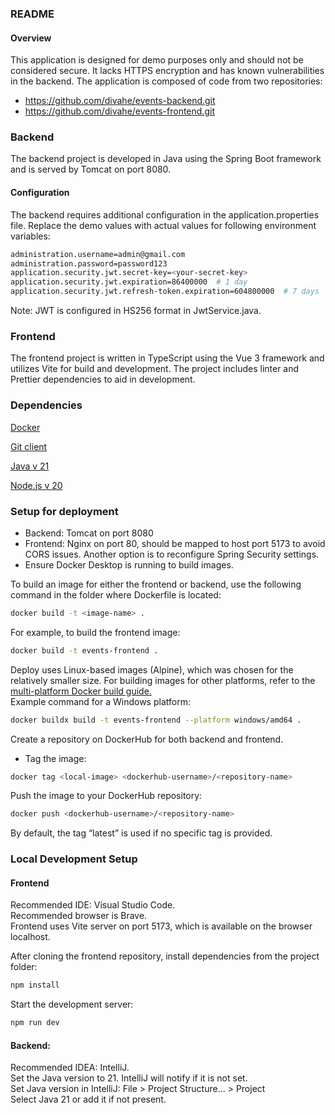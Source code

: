 
### README
#### Overview
This application is designed for demo purposes only and should not be considered secure. It lacks HTTPS encryption and has known vulnerabilities in the backend. The application is composed of code from two repositories:

- https://github.com/divahe/events-backend.git
- https://github.com/divahe/events-frontend.git

### Backend
The backend project is developed in Java using the Spring Boot framework and is served by Tomcat on port 8080.

#### Configuration
The backend requires additional configuration in the application.properties file. Replace the demo values with actual values for following environment variables:

```sh
administration.username=admin@gmail.com
administration.password=password123
application.security.jwt.secret-key=<your-secret-key>
application.security.jwt.expiration=86400000  # 1 day
application.security.jwt.refresh-token.expiration=604800000  # 7 days
```

Note: JWT is configured in HS256 format in JwtService.java.

### Frontend
The frontend project is written in TypeScript using the Vue 3 framework and utilizes Vite for build and development. The project includes linter and Prettier dependencies to aid in development.

### Dependencies

[ Docker ](https://docs.docker.com/get-started/get-docker/)

[ Git client ](https://git-scm.com/downloads)

[ Java v 21 ](https://www.oracle.com/java/technologies/downloads/#java21)

[ Node.js v 20 ](https://nodejs.org/en/download/package-manager)

### Setup for deployment

- Backend: Tomcat on port 8080
- Frontend: Nginx on port 80, should be mapped to host port 5173 to avoid CORS issues. Another option is to reconfigure Spring Security settings.
- Ensure Docker Desktop is running to build images.

To build an image for either the frontend or backend, use the following command in the folder where Dockerfile is located:


```sh
docker build -t <image-name> .
```
For example, to build the frontend image:

```sh
docker build -t events-frontend .
```
Deploy uses Linux-based images (Alpine), which was chosen for the relatively smaller size. For building images for other platforms, refer to the <br>
[ multi-platform Docker build guide. ](https://docs.docker.com/build/building/multi-platform/) <br>
Example command for a Windows platform:

```sh
docker buildx build -t events-frontend --platform windows/amd64 .
```

Create a repository on DockerHub for both backend and frontend.
- Tag the image:
```sh
docker tag <local-image> <dockerhub-username>/<repository-name>
```
Push the image to your DockerHub repository:
```sh
docker push <dockerhub-username>/<repository-name>
```
By default, the tag “latest” is used if no specific tag is provided.

### Local Development Setup
#### Frontend
Recommended IDE: Visual Studio Code.<br>
Recommended browser is Brave.<br>
Frontend uses Vite server on port 5173, which is available on the browser localhost.<br>

After cloning the frontend repository, install dependencies from the project folder:
```sh
npm install
```
Start the development server:
```sh
npm run dev
```
#### Backend:
Recommended IDEA: IntelliJ.<br>
Set the Java version to 21. IntelliJ will notify if it is not set.<br>
Set Java version in IntelliJ: File > Project Structure... > Project<br>
Select Java 21 or add it if not present.<br>


